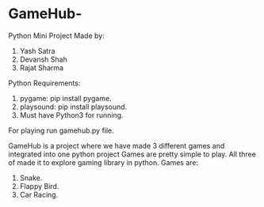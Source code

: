 # GameHub-
Python Mini Project
Made by:
1. Yash Satra
2. Devansh Shah
3. Rajat Sharma

Python Requirements:
1. pygame: pip install pygame.
2. playsound: pip install playsound.
3. Must have Python3 for running.

For playing run gamehub.py file.

GameHub is a project where we have made 3 different games and integrated into one python project
Games are pretty simple to play. All three of made it to explore gaming library in python.
Games are:
1. Snake.
2. Flappy Bird.
3. Car Racing.
